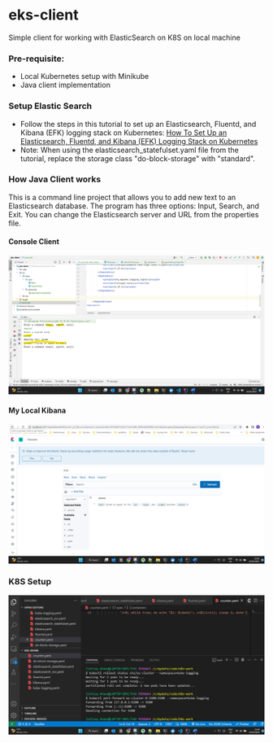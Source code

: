 # eks-client
Simple client for working with ElasticSearch on K8S on local machine

### Pre-requisite:
- Local Kubernetes setup with Minikube
- Java client implementation


### Setup Elastic Search
- Follow the steps in this tutorial to set up an Elasticsearch, Fluentd, and Kibana (EFK) logging stack on Kubernetes: [How To Set Up an Elasticsearch, Fluentd, and Kibana (EFK) Logging Stack on Kubernetes](https://www.digitalocean.com/community/tutorials/how-to-set-up-an-elasticsearch-fluentd-and-kibana-efk-logging-stack-on-kubernetes
)
- Note: When using the elasticsearch_statefulset.yaml file from the tutorial, replace the storage class "do-block-storage" with "standard".


### How Java Client works
This is a command line project that allows you to add new text to an Elasticsearch database. The program has three options: Input, Search, and Exit. You can change the Elasticsearch server and URL from the properties file.

#### **Console Client**
![My Console Client](./docs/console-client.png)

#### **My Local Kibana**
![My Kibana Client](./docs/kibana-local.png)

### **K8S Setup**
![My K8S Setup](./docs/K8S-setup.png)